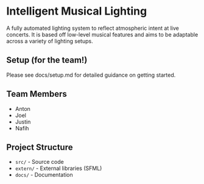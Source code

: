 # Intelligent Musical Lighting
A fully automated lighting system to reflect atmospheric intent at live concerts.
It is based off low-level musical features and aims to be adaptable across a variety of lighting setups.

## Setup (for the team!)
Please see docs/setup.md for detailed guidance on getting started.

## Team Members
- Anton
- Joel      
- Justin    
- Nafih

## Project Structure
- `src/` - Source code
- `extern/` - External libraries (SFML)
- `docs/` - Documentation